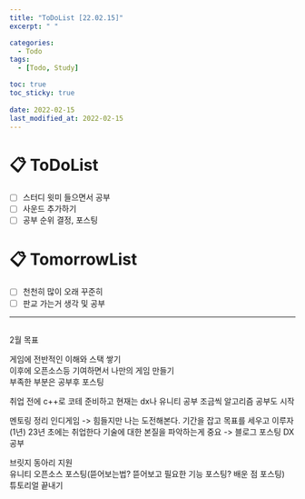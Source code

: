 ```yaml
---
title: "ToDoList [22.02.15]"
excerpt: " "

categories:
  - Todo
tags:
  - [Todo, Study]

toc: true
toc_sticky: true
 
date: 2022-02-15
last_modified_at: 2022-02-15
---
```


# 📋 ToDoList  

- [ ] 스터디 윗미 들으면서 공부
- [ ] 사운드 추가하기
- [ ] 공부 순위 결정, 포스팅

# 📋 TomorrowList  

- [ ] 천천히 많이 오래 꾸준히
- [ ] 판교 가는거 생각 및 공부

---

## 

2월 목표

게임에 전반적인 이해와 스택 쌓기  
이후에 오픈소스등 기여하면서 나만의 게임 만들기  
부족한 부분은 공부후 포스팅  

취업 전에 c++로 코테 준비하고
현재는 dx나 유니티 공부 조금씩 알고리즘 공부도 시작  

멘토링 정리
인디게임 -> 힘들지만 나는 도전해본다.
기간을 잡고 목표를 세우고 이루자
(1년) 23년 초에는 취업한다
기술에 대한 본질을 파악하는게 중요 -> 블로그 포스팅 DX공부

브릿지 동아리 지원  
유니티 오픈소스 포스팅(뜯어보는법? 뜯어보고 필요한 기능 포스팅? 배운 점 포스팅)  
튜토리얼 끝내기  
